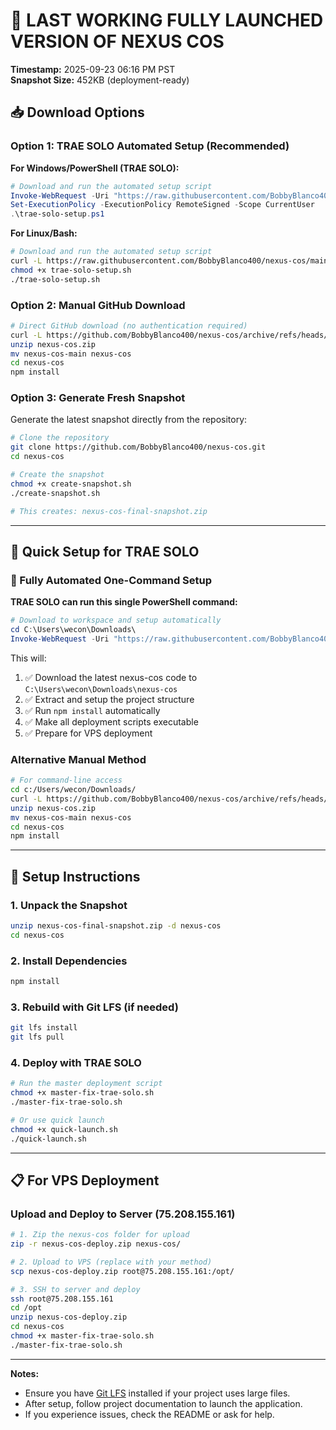 # 🚨 LAST WORKING FULLY LAUNCHED VERSION OF NEXUS COS

**Timestamp:** 2025-09-23 06:16 PM PST  
**Snapshot Size:** 452KB (deployment-ready)

## 📥 Download Options

### Option 1: TRAE SOLO Automated Setup (Recommended)

**For Windows/PowerShell (TRAE SOLO):**
```powershell
# Download and run the automated setup script
Invoke-WebRequest -Uri "https://raw.githubusercontent.com/BobbyBlanco400/nexus-cos/main/trae-solo-setup.ps1" -OutFile "trae-solo-setup.ps1"
Set-ExecutionPolicy -ExecutionPolicy RemoteSigned -Scope CurrentUser
.\trae-solo-setup.ps1
```

**For Linux/Bash:**
```bash
# Download and run the automated setup script
curl -L https://raw.githubusercontent.com/BobbyBlanco400/nexus-cos/main/trae-solo-setup.sh -o trae-solo-setup.sh
chmod +x trae-solo-setup.sh
./trae-solo-setup.sh
```

### Option 2: Manual GitHub Download
```bash
# Direct GitHub download (no authentication required)
curl -L https://github.com/BobbyBlanco400/nexus-cos/archive/refs/heads/main.zip -o nexus-cos.zip
unzip nexus-cos.zip
mv nexus-cos-main nexus-cos
cd nexus-cos
npm install
```

### Option 3: Generate Fresh Snapshot
Generate the latest snapshot directly from the repository:

```bash
# Clone the repository
git clone https://github.com/BobbyBlanco400/nexus-cos.git
cd nexus-cos

# Create the snapshot
chmod +x create-snapshot.sh
./create-snapshot.sh

# This creates: nexus-cos-final-snapshot.zip
```

---

## 🚀 Quick Setup for TRAE SOLO

### 🤖 Fully Automated One-Command Setup 
**TRAE SOLO can run this single PowerShell command:**

```powershell
# Download to workspace and setup automatically
cd C:\Users\wecon\Downloads\
Invoke-WebRequest -Uri "https://raw.githubusercontent.com/BobbyBlanco400/nexus-cos/main/trae-solo-setup.ps1" -OutFile "setup.ps1"; Set-ExecutionPolicy RemoteSigned -Scope CurrentUser; .\setup.ps1
```

This will:
1. ✅ Download the latest nexus-cos code to `C:\Users\wecon\Downloads\nexus-cos`
2. ✅ Extract and setup the project structure  
3. ✅ Run `npm install` automatically
4. ✅ Make all deployment scripts executable
5. ✅ Prepare for VPS deployment

### Alternative Manual Method
```bash
# For command-line access
cd c:/Users/wecon/Downloads/
curl -L https://github.com/BobbyBlanco400/nexus-cos/archive/refs/heads/main.zip -o nexus-cos.zip
unzip nexus-cos.zip
mv nexus-cos-main nexus-cos
cd nexus-cos
npm install
```

---

## 🚀 Setup Instructions

### 1. Unpack the Snapshot

```bash
unzip nexus-cos-final-snapshot.zip -d nexus-cos
cd nexus-cos
```

### 2. Install Dependencies

```bash
npm install
```

### 3. Rebuild with Git LFS (if needed)

```bash
git lfs install
git lfs pull
```

### 4. Deploy with TRAE SOLO

```bash
# Run the master deployment script
chmod +x master-fix-trae-solo.sh
./master-fix-trae-solo.sh

# Or use quick launch
chmod +x quick-launch.sh
./quick-launch.sh
```

---

## 📋 For VPS Deployment

### Upload and Deploy to Server (75.208.155.161)

```bash
# 1. Zip the nexus-cos folder for upload
zip -r nexus-cos-deploy.zip nexus-cos/

# 2. Upload to VPS (replace with your method)
scp nexus-cos-deploy.zip root@75.208.155.161:/opt/

# 3. SSH to server and deploy
ssh root@75.208.155.161
cd /opt
unzip nexus-cos-deploy.zip
cd nexus-cos
chmod +x master-fix-trae-solo.sh
./master-fix-trae-solo.sh
```

---

**Notes:**
- Ensure you have [Git LFS](https://git-lfs.github.com/) installed if your project uses large files.
- After setup, follow project documentation to launch the application.
- If you experience issues, check the README or ask for help.